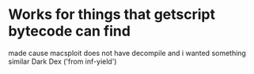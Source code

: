 # Works for things that getscript bytecode can find
made cause macsploit does not have decompile and i wanted something similar Dark Dex ('from inf-yield')
